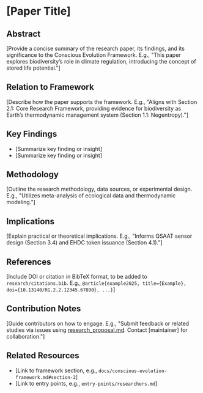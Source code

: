 # [Paper Title]

## Abstract
[Provide a concise summary of the research paper, its findings, and its significance to the Conscious Evolution Framework. E.g., "This paper explores biodiversity’s role in climate regulation, introducing the concept of stored life potential."]

## Relation to Framework
[Describe how the paper supports the framework. E.g., "Aligns with Section 2.1: Core Research Framework, providing evidence for biodiversity as Earth’s thermodynamic management system (Section 1.1: Negentropy)."]

## Key Findings
- [Summarize key finding or insight]
- [Summarize key finding or insight]

## Methodology
[Outline the research methodology, data sources, or experimental design. E.g., "Utilizes meta-analysis of ecological data and thermodynamic modeling."]

## Implications
[Explain practical or theoretical implications. E.g., "Informs QSAAT sensor design (Section 3.4) and EHDC token issuance (Section 4.1)."]

## References
[Include DOI or citation in BibTeX format, to be added to `research/citations.bib`. E.g., `@article{example2025, title={Example}, doi={10.13140/RG.2.2.12345.67890}, ...}`]

## Contribution Notes
[Guide contributors on how to engage. E.g., "Submit feedback or related studies via issues using [research_proposal.md](../.github/ISSUE_TEMPLATE/research_proposal.md). Contact [maintainer] for collaboration."]

## Related Resources
- [Link to framework section, e.g., `docs/conscious-evolution-framework.md#section-2`]
- [Link to entry points, e.g., `entry-points/researchers.md`]
